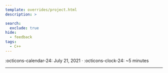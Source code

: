 ```yaml
---
template: overrides/project.html
description: >

search:
  exclude: true
hide:
  - feedback
tags:
  - C++
---
```


<span>
:octicons-calendar-24: July 21, 2021 ·
:octicons-clock-24: ~5 minutes

</span>

---